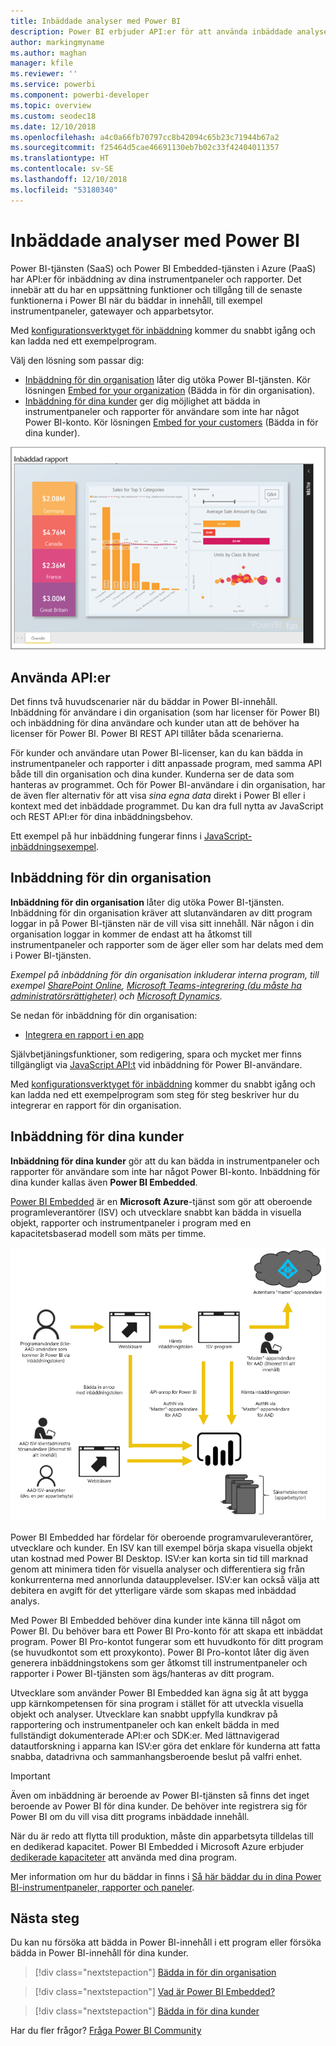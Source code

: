 ```yaml
---
title: Inbäddade analyser med Power BI
description: Power BI erbjuder API:er för att använda inbäddade analyser till dina instrumentpaneler och rapporter i program. Lär dig mer om inbäddning med Power BI både i en PaaS-miljö och en SaaS-miljö genom att använda programvara för inbäddad analys, inbäddade analysverktyg eller inbäddade business intelligence-verktyg.
author: markingmyname
ms.author: maghan
manager: kfile
ms.reviewer: ''
ms.service: powerbi
ms.component: powerbi-developer
ms.topic: overview
ms.custom: seodec18
ms.date: 12/10/2018
ms.openlocfilehash: a4c0a66fb70797cc8b42094c65b23c71944b67a2
ms.sourcegitcommit: f25464d5cae46691130eb7b02c33f42404011357
ms.translationtype: HT
ms.contentlocale: sv-SE
ms.lasthandoff: 12/10/2018
ms.locfileid: "53180340"
---
```

# <a name="embedded-analytics-with-power-bi"></a>Inbäddade analyser med Power BI

Power BI-tjänsten (SaaS) och Power BI Embedded-tjänsten i Azure (PaaS) har API:er för inbäddning av dina instrumentpaneler och rapporter. Det innebär att du har en uppsättning funktioner och tillgång till de senaste funktionerna i Power BI när du bäddar in innehåll, till exempel instrumentpaneler, gatewayer och apparbetsytor.

Med [konfigurationsverktyget för inbäddning](https://aka.ms/embedsetup) kommer du snabbt igång och kan ladda ned ett exempelprogram.

Välj den lösning som passar dig:

* [Inbäddning för din organisation](embedding.md#embedding-for-your-organization) låter dig utöka Power BI-tjänsten. Kör lösningen [Embed for your organization](https://aka.ms/embedsetup/UserOwnsData) (Bädda in för din organisation).
* [Inbäddning för dina kunder](embedding.md#embedding-for-your-customers) ger dig möjlighet att bädda in instrumentpaneler och rapporter för användare som inte har något Power BI-konto. Kör lösningen [Embed for your customers](https://aka.ms/embedsetup/AppOwnsData) (Bädda in för dina kunder).

![PBIE-exempel](media/what-can-you-do/what-can-you-do-02.png)

## <a name="using-apis"></a>Använda API:er

Det finns två huvudscenarier när du bäddar in Power BI-innehåll.  Inbäddning för användare i din organisation (som har licenser för Power BI) och inbäddning för dina användare och kunder utan att de behöver ha licenser för Power BI. Power BI REST API tillåter båda scenarierna.

För kunder och användare utan Power BI-licenser, kan du kan bädda in instrumentpaneler och rapporter i ditt anpassade program, med samma API både till din organisation och dina kunder. Kunderna ser de data som hanteras av programmet. Och för Power BI-användare i din organisation, har de även fler alternativ för att visa *sina egna data* direkt i Power BI eller i kontext med det inbäddade programmet. Du kan dra full nytta av JavaScript och REST API:er för dina inbäddningsbehov.

Ett exempel på hur inbäddning fungerar finns i [JavaScript-inbäddningsexempel](https://microsoft.github.io/PowerBI-JavaScript/demo/).

## <a name="embedding-for-your-organization"></a>Inbäddning för din organisation

**Inbäddning för din organisation** låter dig utöka Power BI-tjänsten. Inbäddning för din organisation kräver att slutanvändaren av ditt program loggar in på Power BI-tjänsten när de vill visa sitt innehåll. När någon i din organisation loggar in kommer de endast att ha åtkomst till instrumentpaneler och rapporter som de äger eller som har delats med dem i Power BI-tjänsten.

*Exempel på inbäddning för din organisation inkluderar interna program, till exempel [SharePoint Online](https://powerbi.microsoft.com/blog/integrate-power-bi-reports-in-sharepoint-online/), [Microsoft Teams-integrering (du måste ha administratörsrättigheter)](https://powerbi.microsoft.com/blog/power-bi-teams-up-with-microsoft-teams/) och [Microsoft Dynamics](https://docs.microsoft.com/dynamics365/customer-engagement/basics/add-edit-power-bi-visualizations-dashboard).*

Se nedan för inbäddning för din organisation:

* [Integrera en rapport i en app](embed-sample-for-your-organization.md)

Självbetjäningsfunktioner, som redigering, spara och mycket mer finns tillgängligt via [JavaScript API:t](https://github.com/Microsoft/PowerBI-JavaScript) vid inbäddning för Power BI-användare.

Med [konfigurationsverktyget för inbäddning](https://aka.ms/embedsetup/UserOwnsData) kommer du snabbt igång och kan ladda ned ett exempelprogram som steg för steg beskriver hur du integrerar en rapport för din organisation.

## <a name="embedding-for-your-customers"></a>Inbäddning för dina kunder

**Inbäddning för dina kunder** gör att du kan bädda in instrumentpaneler och rapporter för användare som inte har något Power BI-konto. Inbäddning för dina kunder kallas även **Power BI Embedded**.

[Power BI Embedded](azure-pbie-what-is-power-bi-embedded.md) är en **Microsoft Azure**-tjänst som gör att oberoende programleverantörer (ISV) och utvecklare snabbt kan bädda in visuella objekt, rapporter och instrumentpaneler i program med en kapacitetsbaserad modell som mäts per timme.

![Inbäddningsflöde för inbäddning för dina kunder](media/embedding/powerbi-embed-flow.png)

Power BI Embedded har fördelar för oberoende programvaruleverantörer, utvecklare och kunder. En ISV kan till exempel börja skapa visuella objekt utan kostnad med Power BI Desktop. ISV:er kan korta sin tid till marknad genom att minimera tiden för visuella analyser och differentiera sig från konkurrenterna med annorlunda dataupplevelser. ISV:er kan också välja att debitera en avgift för det ytterligare värde som skapas med inbäddad analys.

Med Power BI Embedded behöver dina kunder inte känna till något om Power BI. Du behöver bara ett Power BI Pro-konto för att skapa ett inbäddat program. Power BI Pro-kontot fungerar som ett huvudkonto för ditt program (se huvudkontot som ett proxykonto). Power BI Pro-kontot låter dig även generera inbäddningstokens som ger åtkomst till instrumentpaneler och rapporter i Power BI-tjänsten som ägs/hanteras av ditt program.

Utvecklare som använder Power BI Embedded kan ägna sig åt att bygga upp kärnkompetensen för sina program i stället för att utveckla visuella objekt och analyser. Utvecklare kan snabbt uppfylla kundkrav på rapportering och instrumentpaneler och kan enkelt bädda in med fullständigt dokumenterade API:er och SDK:er. Med lättnavigerad datautforskning i apparna kan ISV:er göra det enklare för kunderna att fatta snabba, datadrivna och sammanhangsberoende beslut på valfri enhet.

> [!IMPORTANT]
> Även om inbäddning är beroende av Power BI-tjänsten så finns det inget beroende av Power BI för dina kunder. De behöver inte registrera sig för Power BI om du vill visa ditt programs inbäddade innehåll.

När du är redo att flytta till produktion, måste din apparbetsyta tilldelas till en dedikerad kapacitet. Power BI Embedded i Microsoft Azure erbjuder [dedikerade kapaciteter](azure-pbie-create-capacity.md) att använda med dina program.

Mer information om hur du bäddar in finns i [Så här bäddar du in dina Power BI-instrumentpaneler, rapporter och paneler](embed-sample-for-customers.md).

## <a name="next-steps"></a>Nästa steg

Du kan nu försöka att bädda in Power BI-innehåll i ett program eller försöka bädda in Power BI-innehåll för dina kunder.

> [!div class="nextstepaction"]
> [Bädda in för din organisation](embed-sample-for-your-organization.md)

> [!div class="nextstepaction"]
> [Vad är Power BI Embedded?](azure-pbie-what-is-power-bi-embedded.md)

> [!div class="nextstepaction"]
>[Bädda in för dina kunder](embed-sample-for-customers.md)

Har du fler frågor? [Fråga Power BI Community](http://community.powerbi.com/)